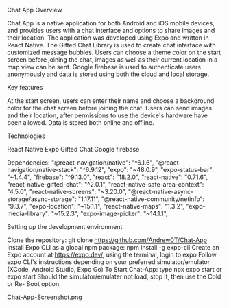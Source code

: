 Chat App Overview

Chat App is a native application for both Android and iOS mobile devices, and provides users with a chat interface and options to share images and their location.
The application was developed using Expo and written in React Native.
The Gifted Chat Library is used to create chat interface with customized message bubbles. 
Users can choose a theme color on the start screen before joining the chat, images as well as
their current location in a map view can be sent. 
Google firebase is used to authenticate users anonymously and data is stored using both the cloud and local storage.

Key features

  At the start screen, users can enter their name and choose a background color for the chat screen before joining the chat.
  Users can send images and their location, after permissions to use the device's hardware have been allowed.
   Data is stored both online and offline.

Technologies

  React Native
  Expo
  Gifted Chat
  Google firebase

Dependencies: 
    "@react-navigation/native": "^6.1.6",
    "@react-navigation/native-stack": "^6.9.12",
    "expo": "~48.0.9",
    "expo-status-bar": "~1.4.4",
    "firebase": "^9.13.0",
    "react": "18.2.0",
    "react-native": "0.71.6",
    "react-native-gifted-chat": "^2.0.1",
    "react-native-safe-area-context": "4.5.0",
    "react-native-screens": "~3.20.0",
    "@react-native-async-storage/async-storage": "1.17.11",
    "@react-native-community/netinfo": "9.3.7",
    "expo-location": "~15.1.1",
    "react-native-maps": "1.3.2",
    "expo-media-library": "~15.2.3",
    "expo-image-picker": "~14.1.1",


Setting up the development environment

  Clone the repository: git clone https://github.com/Andrew0T/Chat-App
  Install Expo CLI as a global npm package: npm install -g expo-cli
  Create an Expo account at https://expo.dev/, using the terminal, login to expo
  Follow expo CLI's instructions depending on your preferred simulator/emulator (XCode, Android Studio, Expo Go)
  To Start Chat-App: type npx expo start or expo start
  Should the simulator/emulater not load, stop it, then use the Cold or Re- Boot option.

Chat-App-Screenshot.png